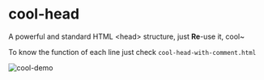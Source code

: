 cool-head
=========

A powerful and standard HTML \<head\> structure, just **Re**-use it, cool~  

To know the function of each line just check `cool-head-with-comment.html`

![cool-demo](https://github.com/hzlzh/cool-head/raw/gh-pages/images/cool-head-demo.png)